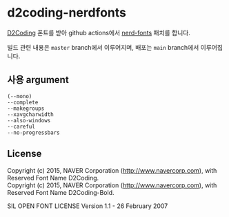 # d2coding-nerdfonts
[D2Coding](https://github.com/naver/d2codingfont) 폰트를 받아 github actions에서 [nerd-fonts](https://github.com/ryanoasis/nerd-fonts) 패치를 합니다.

빌드 관련 내용은 `master` branch에서 이루어지며, 배포는 `main` branch에서 이루어집니다.

## 사용 argument
```
(--mono)
--complete
--makegroups
--xavgcharwidth
--also-windows
--careful
--no-progressbars
```

## License
Copyright (c) 2015, NAVER Corporation (http://www.navercorp.com), with Reserved Font Name D2Coding. \
Copyright (c) 2015, NAVER Corporation (http://www.navercorp.com), with Reserved Font Name D2Coding-Bold.

SIL OPEN FONT LICENSE Version 1.1 - 26 February 2007
